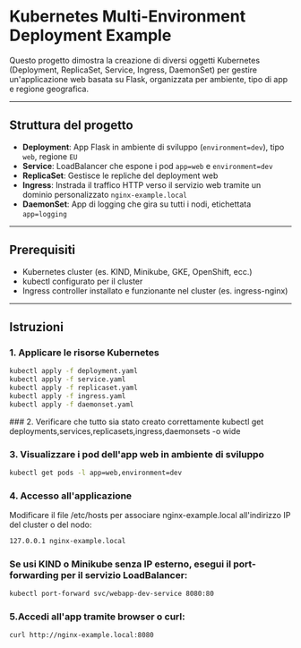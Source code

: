 # Kubernetes Multi-Environment Deployment Example

Questo progetto dimostra la creazione di diversi oggetti Kubernetes (Deployment, ReplicaSet, Service, Ingress, DaemonSet) per gestire un'applicazione web basata su Flask, organizzata per ambiente, tipo di app e regione geografica.

---

## Struttura del progetto

- **Deployment**: App Flask in ambiente di sviluppo (`environment=dev`), tipo `web`, regione `EU`
- **Service**: LoadBalancer che espone i pod `app=web` e `environment=dev`
- **ReplicaSet**: Gestisce le repliche del deployment web
- **Ingress**: Instrada il traffico HTTP verso il servizio web tramite un dominio personalizzato `nginx-example.local`
- **DaemonSet**: App di logging che gira su tutti i nodi, etichettata `app=logging`

---

## Prerequisiti

- Kubernetes cluster (es. KIND, Minikube, GKE, OpenShift, ecc.)
- kubectl configurato per il cluster
- Ingress controller installato e funzionante nel cluster (es. ingress-nginx)

---

## Istruzioni

### 1. Applicare le risorse Kubernetes

```bash
kubectl apply -f deployment.yaml
kubectl apply -f service.yaml
kubectl apply -f replicaset.yaml
kubectl apply -f ingress.yaml
kubectl apply -f daemonset.yaml
```
### 2. Verificare che tutto sia stato creato correttamente
kubectl get deployments,services,replicasets,ingress,daemonsets -o wide
### 3. Visualizzare i pod dell'app web in ambiente di sviluppo
```bash
kubectl get pods -l app=web,environment=dev
```
### 4. Accesso all'applicazione
Modificare il file /etc/hosts per associare nginx-example.local all'indirizzo IP del cluster o del nodo:
```bash 
127.0.0.1 nginx-example.local
```
### Se usi KIND o Minikube senza IP esterno, esegui il port-forwarding per il servizio LoadBalancer:
```bash
kubectl port-forward svc/webapp-dev-service 8080:80
```
### 5.Accedi all'app tramite browser o curl:
```bash
curl http://nginx-example.local:8080
```